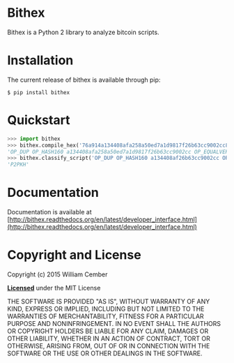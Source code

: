 # Bithex #

Bithex is a Python 2 library to analyze bitcoin scripts.

# Installation #
The current release of bithex is available through pip:

    $ pip install bithex

# Quickstart #

```python
>>> import bithex
>>> bithex.compile_hex('76a914a134408afa258a50ed7a1d9817f26b63cc9002cc88ac')
'OP_DUP OP_HASH160 a134408afa258a50ed7a1d9817f26b63cc9002cc OP_EQUALVERIFY OP_CHECKSIG'
>>> bithex.classify_script('OP_DUP OP_HASH160 a134408af26b63cc9002cc OP_EQUALVERIFY OP_CHECKSIG')
'P2PKH'
```

# Documentation #

Documentation is available at [http://bithex.readthedocs.org/en/latest/developer_interface.html](http://bithex.readthedocs.org/en/latest/developer_interface.html)

# Copyright and License #

Copyright (c) 2015 William Cember

[**Licensed**](https://github.com/wcember/bithex/blob/master/LICENSE) under the MIT License

THE SOFTWARE IS PROVIDED "AS IS", WITHOUT WARRANTY OF ANY KIND, EXPRESS OR IMPLIED, INCLUDING BUT NOT LIMITED TO THE WARRANTIES OF MERCHANTABILITY, FITNESS FOR A PARTICULAR PURPOSE AND NONINFRINGEMENT. IN NO EVENT SHALL THE AUTHORS OR COPYRIGHT HOLDERS BE LIABLE FOR ANY CLAIM, DAMAGES OR OTHER LIABILITY, WHETHER IN AN ACTION OF CONTRACT, TORT OR OTHERWISE, ARISING FROM, OUT OF OR IN CONNECTION WITH THE SOFTWARE OR THE USE OR OTHER DEALINGS IN THE SOFTWARE.
